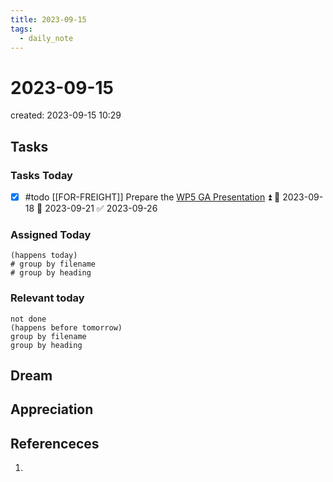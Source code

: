 ```yaml
---
title: 2023-09-15
tags:
  - daily_note
---
```


# 2023-09-15
created: 2023-09-15 10:29

## Tasks

### Tasks Today
- [x] #todo [[FOR-FREIGHT]] Prepare the [WP5 GA Presentation](hook://email/PA4PR09MB473332626F487E5467B7483882F6A%40PA4PR09MB4733.eurprd09.prod.outlook.com) ⏫ 🛫 2023-09-18 📅 2023-09-21 ✅ 2023-09-26

### Assigned Today
```tasks
(happens today)
# group by filename
# group by heading
```

### Relevant today
```tasks
not done
(happens before tomorrow)
group by filename
group by heading
```

## Dream

## Appreciation

## Referenceces
1. 